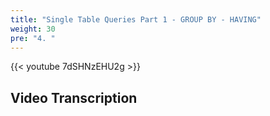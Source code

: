 ```yaml
---
title: "Single Table Queries Part 1 - GROUP BY - HAVING"
weight: 30
pre: "4. "
---
```


{{< youtube 7dSHNzEHU2g >}}

## Video Transcription
